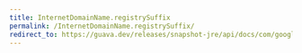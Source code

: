 ```yaml
---
title: InternetDomainName.registrySuffix
permalink: /InternetDomainName.registrySuffix/
redirect_to: https://guava.dev/releases/snapshot-jre/api/docs/com/google/common/net/InternetDomainName.html#registrySuffix--
---
```

